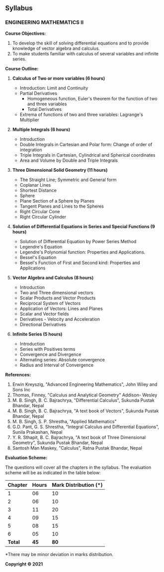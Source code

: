 ## Syllabus

### **ENGINEERING MATHEMATICS II**

**Course Objectives:**

1. To develop the skill of solving differential equations and to provide knowledge of vector algebra and calculus.
2. To make students familiar with calculus of several variables and infinite series.

**Course Outline:**

1. **Calculus of Two or more variables (6 hours)**
    * Introduction: Limit and Continuity
    * Partial Derivatives
        * Homogeneous function, Euler's theorem for the function of two and three variables
        * Total Derivatives
    * Extrema of functions of two and three variables: Lagrange's Multiplier
    
2. **Multiple Integrals (6 hours)**
    * Introduction
    * Double Integrals in Cartesian and Polar form: Change of order of integration
    * Triple Integrals in Cartesian, Cylindrical and Spherical coordinates
    * Area and Volume by Double and Triple Integrals

3. **Three Dimensional Solid Geometry (11 hours)**
    * The Straight Line; Symmetric and General form
    * Coplanar Lines
    * Shortest Distance
    * Sphere
    * Plane Section of a Sphere by Planes
    * Tangent Planes and Lines to the Spheres
    * Right Circular Cone 
    * Right Circular Cylinder

4. **Solution of Differential Equations in Series and Special Functions (9 hours)**
    * Solution of Differential Equation by Power Series Method
    * Legendre's Equation
    * Legendre's Polynomial function: Properties and Applications.
    * Bessel's Equation
    * Bessel's Function of First and Second kind: Properties and Applications

5. **Vector Algebra and Calculus (8 hours)**
    * Introduction
    * Two and Three dimensional vectors
    * Scalar Products and Vector Products
    * Reciprocal System of Vectors
    * Application of Vectors: Lines and Planes
    * Scalar and Vector fields
    * Derivatives - Velocity and Acceleration
    * Directional Derivatives

6. **Infinite Series (5 hours)**
    * Introduction
    * Series with Positives terms
    * Convergence and Divergence 
    * Alternating series: Absolute convergence
    * Radius and Interval of Convergence

**References:**

1. Erwin Kreyszig, "Advanced Engineering Mathematics", John Wiley and Sons Inc
2. Thomas, Finney, "Calculus and Analytical Geometry" Addison- Wesley
3. M. B. Singh, B. C. Bajrachrya, "Differential Calculus", Sukunda Pustak Bhandar, Nepal
4. M. B. Singh, B. C. Bajrachrya, "A text book of Vectors", Sukunda Pustak Bhandar, Nepal
5. M. B. Singh, S. P. Shrestha, "Applied Mathematics"
6. G.D. Pant, G. S. Shrestha, "Integral Calculus and Differential Equations", Sunila Prakashan, Nepal
7. Y. R. Sthapit, B. C. Bajrachrya, "A text book of Three Dimensional Geometry", Sukunda Pustak Bhandar, Nepal
8. Santosh Man Maskey, "Calculus", Ratna Pustak Bhandar, Nepal

**Evaluation Scheme:**

The questions will cover all the chapters in the syllabus. The evaluation scheme will be as indicated in the table below:

| Chapter | Hours | Mark Distribution (*) |
|---|---|---|
| 1 | 06 | 10 |
| 2 | 06 | 10 |
| 3 | 11 | 20 |
| 4 | 09 | 15 |
| 5 | 08 | 15 |
| 6 | 05 | 10 |
| **Total** | **45** | **80** |

*There may be minor deviation in marks distribution.

**Copyright &copy; 2021** 
